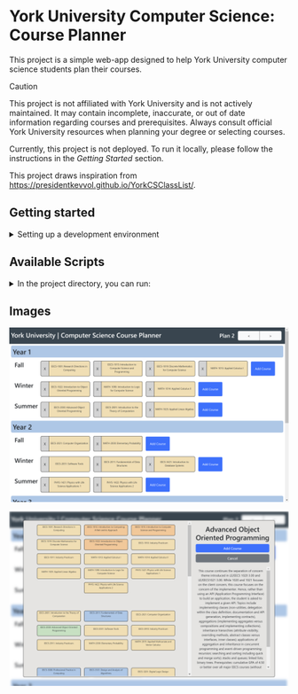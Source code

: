# York University Computer Science: Course Planner

This project is a simple web-app designed to help York University computer science students plan their courses.

> [!CAUTION]
> This project is not affiliated with York University and is not actively maintained. It may contain incomplete, inaccurate, or out of date information regarding courses and prerequisites. Always consult official York University resources when planning your degree or selecting courses.

Currently, this project is not deployed. To run it locally, please follow the instructions in the _Getting Started_ section.

This project draws inspiration from https://presidentkevvol.github.io/YorkCSClassList/.

## Getting started

<details>

<summary>Setting up a development environment</summary>

To get started, clone the repo with `git clone https://github.com/christopher-dembski/course-planner.git`.

Then, run `npm install` to install dependencies.

To run the app in development mode, run `npm start`.

</details>


## Available Scripts

<details>

<summary>In the project directory, you can run:</summary>

### `npm start`

Runs the app in the development mode.\
Open [http://localhost:3000](http://localhost:3000) to view it in the browser.

The page will reload if you make edits.\
You will also see any lint errors in the console.

### `npm test`

Launches the test runner in the interactive watch mode.\
See the section about [running tests](https://facebook.github.io/create-react-app/docs/running-tests) for more information.

### `npm run build`

Builds the app for production to the `build` folder.\
It correctly bundles React in production mode and optimizes the build for the best performance.

The build is minified and the filenames include the hashes.\
Your app is ready to be deployed!

See the section about [deployment](https://facebook.github.io/create-react-app/docs/deployment) for more information.

### `npm run eject`

**Note: this is a one-way operation. Once you `eject`, you can’t go back!**

If you aren’t satisfied with the build tool and configuration choices, you can `eject` at any time. This command will remove the single build dependency from your project.

Instead, it will copy all the configuration files and the transitive dependencies (webpack, Babel, ESLint, etc) right into your project so you have full control over them. All of the commands except `eject` will still work, but they will point to the copied scripts so you can tweak them. At this point you’re on your own.

You don’t have to ever use `eject`. The curated feature set is suitable for small and middle deployments, and you shouldn’t feel obligated to use this feature. However we understand that this tool wouldn’t be useful if you couldn’t customize it when you are ready for it.

### `npm run lint`

Runs eslint and prettier. Fixes issues that can be resolved automatically and provides a warning for issues that must be resolved manually.


</details>


## Images

![Course Plan](public/readme/course_plan.png)

![Course Selector](public/readme/course_selector.png)
